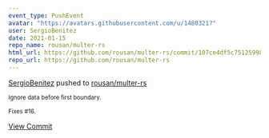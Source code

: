 ```yaml
---
event_type: PushEvent
avatar: "https://avatars.githubusercontent.com/u/1480321?"
user: SergioBenitez
date: 2021-01-15
repo_name: rousan/multer-rs
html_url: https://github.com/rousan/multer-rs/commit/107ce4df5c751259983f523a204b4294a14cdf5a
repo_url: https://github.com/rousan/multer-rs
---
```


<a href='https://github.com/SergioBenitez' target='_blank'>SergioBenitez</a> pushed to <a href='https://github.com/rousan/multer-rs' target='_blank'>rousan/multer-rs</a>

<small>Ignore data before first boundary.

Fixes #16.</small>

<a href='https://github.com/rousan/multer-rs/commit/107ce4df5c751259983f523a204b4294a14cdf5a' target='_blank'>View Commit</a>